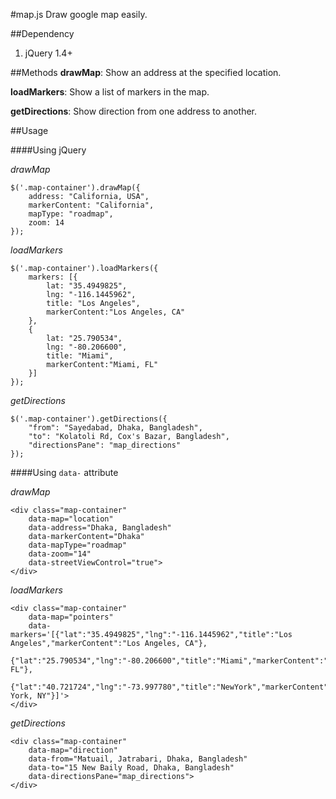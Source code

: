 #map.js
Draw google map easily.

##Dependency
1. jQuery 1.4+

##Methods
**drawMap**: Show an address at the specified location.

**loadMarkers**: Show a list of markers in the map.

**getDirections**: Show direction from one address to another.


##Usage

####Using jQuery

*drawMap*

	$('.map-container').drawMap({
		address: "California, USA",
		markerContent: "California",
		mapType: "roadmap",
		zoom: 14
	});
	
*loadMarkers*

	$('.map-container').loadMarkers({
		markers: [{
			lat: "35.4949825",
			lng: "-116.1445962",
			title: "Los Angeles",
			markerContent:"Los Angeles, CA"
		},
		{
			lat: "25.790534",
			lng: "-80.206600",
			title: "Miami",
			markerContent:"Miami, FL"
		}]
	});

*getDirections*

	$('.map-container').getDirections({
		"from": "Sayedabad, Dhaka, Bangladesh",
		"to": "Kolatoli Rd, Cox's Bazar, Bangladesh",
		"directionsPane": "map_directions"
	});

####Using <code>data-</code> attribute

*drawMap*

	<div class="map-container"
		data-map="location"
		data-address="Dhaka, Bangladesh"
		data-markerContent="Dhaka"
		data-mapType="roadmap"
		data-zoom="14"
		data-streetViewControl="true">
	</div>

*loadMarkers*

	<div class="map-container"
		data-map="pointers"
		data-markers='[{"lat":"35.4949825","lng":"-116.1445962","title":"Los Angeles","markerContent":"Los Angeles, CA"},
					{"lat":"25.790534","lng":"-80.206600","title":"Miami","markerContent":"Miami, FL"},
					{"lat":"40.721724","lng":"-73.997780","title":"NewYork","markerContent":"New York, NY"}]'>
	</div>

*getDirections*

	<div class="map-container"
		data-map="direction"
		data-from="Matuail, Jatrabari, Dhaka, Bangladesh"
		data-to="15 New Baily Road, Dhaka, Bangladesh"
		data-directionsPane="map_directions">
	</div>
